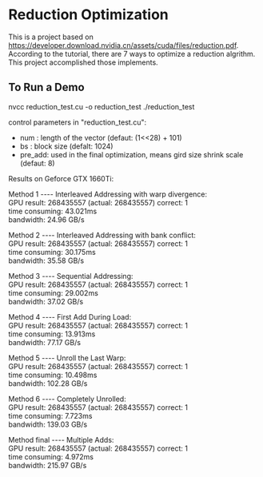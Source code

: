 # Reduction Optimization

This is a project based on https://developer.download.nvidia.cn/assets/cuda/files/reduction.pdf. According to the tutorial, there are 7 ways to optimize a reduction algrithm. This project accomplished those implements.

## To Run a Demo

nvcc reduction_test.cu -o reduction_test
./reduction_test

control parameters in "reduction_test.cu":
* num : length of the vector (defaut: (1<<28) + 101)
* bs : block size (defalt: 1024)
* pre_add: used in the final optimization, means gird size shrink scale (defaut: 8)

Results on Geforce GTX 1660Ti:

Method 1 ---- Interleaved Addressing with warp divergence:  
GPU result: 268435557 (actual: 268435557)  correct: 1  
time consuming: 43.021ms  
bandwidth: 24.96 GB/s  

Method 2 ---- Interleaved Addressing with bank conflict:  
GPU result: 268435557 (actual: 268435557)  correct: 1  
time consuming: 30.175ms  
bandwidth: 35.58 GB/s  

Method 3 ---- Sequential Addressing:  
GPU result: 268435557 (actual: 268435557)  correct: 1  
time consuming: 29.002ms  
bandwidth: 37.02 GB/s  

Method 4 ---- First Add During Load:  
GPU result: 268435557 (actual: 268435557)  correct: 1  
time consuming: 13.913ms  
bandwidth: 77.17 GB/s  

Method 5 ---- Unroll the Last Warp:  
GPU result: 268435557 (actual: 268435557)  correct: 1  
time consuming: 10.498ms  
bandwidth: 102.28 GB/s  

Method 6 ---- Completely Unrolled:  
GPU result: 268435557 (actual: 268435557)  correct: 1  
time consuming: 7.723ms  
bandwidth: 139.03 GB/s  

Method final ---- Multiple Adds:  
GPU result: 268435557 (actual: 268435557)  correct: 1  
time consuming: 4.972ms  
bandwidth: 215.97 GB/s  